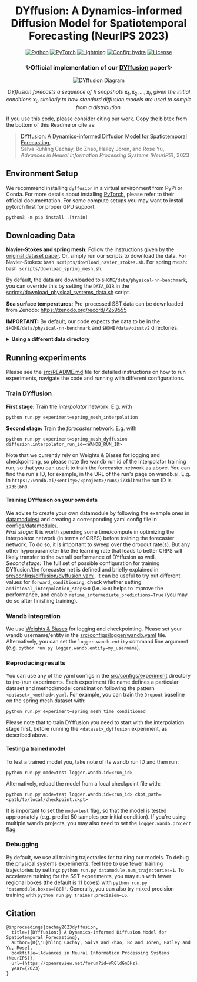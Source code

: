 <div align="center">

# DYffusion: A Dynamics-informed Diffusion Model for Spatiotemporal Forecasting (NeurIPS 2023)

<a href="https://pytorch.org/get-started/locally/"><img alt="Python" src="https://img.shields.io/badge/-Python 3.9+-blue?style=for-the-badge&logo=python&logoColor=white"></a>
<a href="https://pytorch.org/get-started/locally/"><img alt="PyTorch" src="https://img.shields.io/badge/-PyTorch -ee4c2c?style=for-the-badge&logo=pytorch&logoColor=white"></a>
<a href="https://pytorchlightning.ai/"><img alt="Lightning" src="https://img.shields.io/badge/-Lightning-792ee5?style=for-the-badge&logo=pytorchlightning&logoColor=white"></a>
<a href="https://hydra.cc/"><img alt="Config: hydra" src="https://img.shields.io/badge/config-hydra-89b8cd?style=for-the-badge&labelColor=gray"></a>
<a href="https://github.com/Rose-STL-Lab/dyffusion/blob/main/LICENSE"><img alt="License" src="https://img.shields.io/github/license/huggingface/datasets.svg?color=blue"></a>

<h3> ✨Official implementation of our <a href="https://arxiv.org/abs/2306.01984">DYffusion</a> paper✨ </h3>
 
![DYffusion Diagram](https://media.giphy.com/media/v1.Y2lkPTc5MGI3NjExOXpvdHB5bGY1aWltbTdoYTdxNW03bmdxaG9tMDN6dGY1ZTZ2OWU5ZCZlcD12MV9pbnRlcm5hbF9naWZfYnlfaWQmY3Q9Zw/h7yQszDENzsSiIUOpJ/giphy.gif)

*DYffusion forecasts a sequence of* $h$ *snapshots* $\mathbf{x}_1, \mathbf{x}_2, \dots, \mathbf{x}_h$
*given the initial conditions* $\mathbf{x}_0$ *similarly to how standard diffusion models are used to sample from a distribution.*

<!-- <img src="docs/img/DYffusion-diagram.png"> -->
</div>
If you use this code, please consider citing our work. Copy the bibtex from the bottom of this Readme or cite as:

> [DYffusion: A Dynamics-informed Diffusion Model for Spatiotemporal Forecasting](https://arxiv.org/abs/2306.01984),\
Salva Rühling Cachay, Bo Zhao, Hailey Joren, and Rose Yu,\
*Advances in Neural Information Processing Systems (NeurIPS)*, 2023

## Environment Setup

We recommend installing ``dyffusion`` in a virtual environment from PyPi or Conda. 
For more details about installing [PyTorch](https://pytorch.org/get-started/locally/), please refer to their official documentation.
For some compute setups you may want to install pytorch first for proper GPU support.

    python3 -m pip install .[train]

## Downloading Data

**Navier-Stokes and spring mesh:**
Follow the instructions given by the [original dataset paper](https://github.com/karlotness/nn-benchmark).
Or, simply run our scripts to download the data. For Navier-Stokes: ``bash scripts/download_navier_stokes.sh``.
For spring mesh: ``bash scripts/download_spring_mesh.sh``.

By default, the data are downloaded to ``$HOME/data/physical-nn-benchmark``, 
you can override this by setting the ``DATA_DIR`` in the [scripts/download_physical_systems_data.sh](scripts/download_physical_systems_data.sh) script.

**Sea surface temperatures:**
Pre-processed SST data can be downloaded from Zenodo: https://zenodo.org/record/7259555

**IMPORTANT:** By default, our code expects the data to be in the ``$HOME/data/physical-nn-benchmark`` and ``$HOME/data/oisstv2`` directories.

<details>
  <summary><b> Using a different data directory </b></summary>

If you want to use a different directory, you need to change the 
`datamodule.data_dir` command line argument (e.g. `python run.py datamodule.data_dir=/path/to/data`), or 
permanently edit the ``data_dir`` variable in the [src/configs/datamodule/_base_data_config.yaml](src/configs/datamodule/_base_data_config.yaml) file.
</details>

## Running experiments

Please see the [src/README.md](src/README.md) file for detailed instructions on how to run experiments, navigate the code and running with different configurations.

### Train DYffusion

**First stage:** Train the *interpolator* network. E.g. with 

```
python run.py experiment=spring_mesh_interpolation
```

**Second stage:** Train the *forecaster* network. E.g. with 

```
python run.py experiment=spring_mesh_dyffusion diffusion.interpolator_run_id=<WANDB_RUN_ID>
```
Note that we currently rely on Weights & Biases for logging and checkpointing, 
so please note the wandb run id of the interpolator training run, so that you can use it to train the forecaster network as above.
You can find the run's ID, for example, in the URL of the run's page on wandb.ai.
E.g. in ``https://wandb.ai/<entity>/<project>/runs/i73blbh0`` the run ID is ``i73blbh0``.

#### Training DYffusion on your own data
We advise to create your own datamodule by following the example ones in [datamodules/](src/datamodules) and creating a
corresponding yaml config file in [configs/datamodule/](src/configs/datamodule).
<br>
*First stage:* It is worth spending some time/compute in optimizing the interpolator network (in terms of CRPS) before training the forecaster network.
To do so, it is important to sweep over the dropout rate(s). 
But any other hyperparameter like the learning rate that leads to better CRPS will likely transfer to the overall performance of DYffusion as well.
<br>
*Second stage:*
The full set of possible configuration for training DYffusion/the forecaster net is defined and briefly explained in [src/configs/diffusion/dyffusion.yaml](src/configs/diffusion/dyffusion.yaml).
It can be useful to try out different values for ``forward_conditioning``, 
check whether setting ``additional_interpolation_steps>0`` (i.e. ``k>0``) helps to improve the performance,
and enable ``refine_intermediate_predictions=True`` (you may do so after finishing training).

### Wandb integration

We use [Weights & Biases](https://wandb.ai/) for logging and checkpointing.
Please set your wandb username/entity in the [src/configs/logger/wandb.yaml](src/configs/logger/wandb.yaml) file.
Alternatively, you can set the `logger.wandb.entity` command line argument (e.g. `python run.py logger.wandb.entity=my_username`).

### Reproducing results
You can use any of the yaml configs in the [src/configs/experiment](src/configs/experiment) directory to (re-)run experiments.
Each experiment file name defines a particular dataset and method/model combination following the pattern ``<dataset>_<method>.yaml``.
For example, you can train the ``Dropout`` baseline on the spring mesh dataset with:

    python run.py experiment=spring_mesh_time_conditioned

Please note that to train DYffusion you need to start with the interpolation stage first, before running the ``<dataset>_dyffusion`` experiment,
as described above.

#### Testing a trained model
To test a trained model you, take note of its wandb run ID and then run:

    python run.py mode=test logger.wandb.id=<run_id>

Alternatively, reload the model from a local checkpoint file with:

    python run.py mode=test logger.wandb.id=<run_id> ckpt_path=<path/to/local/checkpoint.ckpt>

It is important to set the `mode=test` flag, so that the model is tested appropriately (e.g. predict 50 samples per initial condition).
If you're using multiple wandb projects, you may also need to set the `logger.wandb.project` flag.

### Debugging
By default, we use all training trajectories for training our models.
To debug the physical systems experiments, feel free to use fewer training trajectories by setting:
``python run.py datamodule.num_trajectories=1``. To accelerate training for the SST experiments, you may run with fewer
regional boxes (the default is 11 boxes) with ``python run.py 'datamodule.boxes=[88]'``.
Generally, you can also try mixed precision training with ``python run.py trainer.precision=16``.

## Citation

    @inproceedings{cachay2023dyffusion,
      title={{DYffusion:} A Dynamics-informed Diffusion Model for Spatiotemporal Forecasting},
      author={R{\"u}hling Cachay, Salva and Zhao, Bo and Joren, Hailey and Yu, Rose},
      booktitle={Advances in Neural Information Processing Systems (NeurIPS)}, 
      url={https://openreview.net/forum?id=WRGldGm5Hz},
      year={2023}
    }
